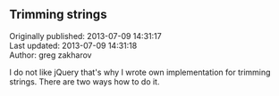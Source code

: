 ## Trimming strings  
Originally published: 2013-07-09 14:31:17  
Last updated: 2013-07-09 14:31:18  
Author: greg zakharov  
  
I do not like jQuery that's why I wrote own implementation for trimming strings. There are two ways how to do it.
